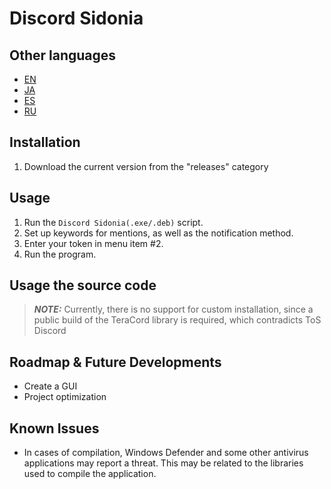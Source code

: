 # Discord Sidonia 
## Other languages
- [EN](README.md)
- [JA](README.ja.md)
- [ES](README.es.md)
- [RU](README.ru.md)

## Installation
1. Download the current version from the "releases" category

## Usage
1. Run the `Discord Sidonia(.exe/.deb)` script.
2. Set up keywords for mentions, as well as the notification method.
3. Enter your token in menu item #2.
4. Run the program.

## Usage the source code
> **_NOTE:_** Currently, there is no support for custom installation, since a public build of the TeraCord library is required, which contradicts ToS Discord

## Roadmap & Future Developments
- Create a GUI
- Project optimization

## Known Issues
- In cases of compilation, Windows Defender and some other antivirus applications may report a threat. This may be related to the libraries used to compile the application.
